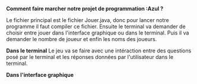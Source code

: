 **Comment faire marcher notre projet de programmation :Azul ?**

Le fichier principal est le fichier Jouer.java, donc pour lancer notre programme il faut compiler ce fichier.
Ensuite le terminal va demander de choisir entre jouer dans l'interface graphique ou dans le terminal.
Puis il va demander le nombre de joueur et enfin les noms des joueurs.

**Dans le terminal**
Le jeu va se faire avec une intéraction entre des questions posé par le terminal et les réponses données par l'utilisateur dans le terminal.

**Dans l'interface graphique**
